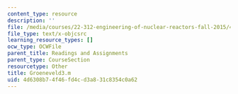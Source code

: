 ```yaml
---
content_type: resource
description: ''
file: /media/courses/22-312-engineering-of-nuclear-reactors-fall-2015/4d6308b74f46fd4cd3a831c8354c0a62_Groeneveld3.m
file_type: text/x-objcsrc
learning_resource_types: []
ocw_type: OCWFile
parent_title: Readings and Assignments
parent_type: CourseSection
resourcetype: Other
title: Groeneveld3.m
uid: 4d6308b7-4f46-fd4c-d3a8-31c8354c0a62
---
```

